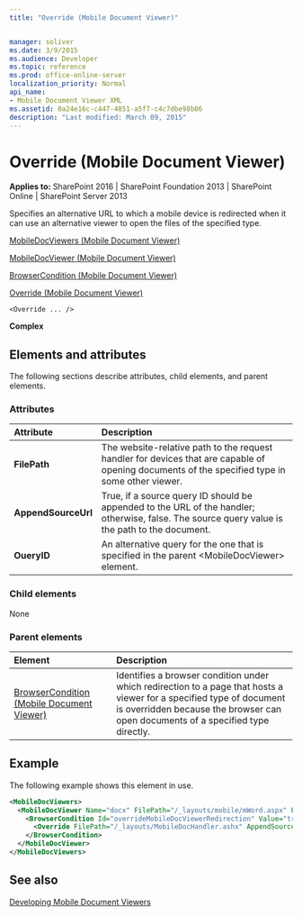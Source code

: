 ```yaml
---
title: "Override (Mobile Document Viewer)"


manager: soliver
ms.date: 3/9/2015
ms.audience: Developer
ms.topic: reference
ms.prod: office-online-server
localization_priority: Normal
api_name:
- Mobile Document Viewer XML
ms.assetid: 0a24e16c-c447-4851-a5f7-c4c7dbe98b06
description: "Last modified: March 09, 2015"
---
```


# Override (Mobile Document Viewer)

 
  
 **Applies to:** SharePoint 2016 | SharePoint Foundation 2013 | SharePoint Online | SharePoint Server 2013
  
Specifies an alternative URL to which a mobile device is redirected when it can use an alternative viewer to open the files of the specified type.
  
[MobileDocViewers (Mobile Document Viewer)](mobiledocviewers-mobile-document-viewer.md)
  
[MobileDocViewer (Mobile Document Viewer)](mobiledocviewer-mobile-document-viewer.md)
  
[BrowserCondition (Mobile Document Viewer)](browsercondition-mobile-document-viewer.md)
  
[Override (Mobile Document Viewer)](override-mobile-document-viewer.md)
  
```
<Override ... />
```

 **Complex**
## Elements and attributes

The following sections describe attributes, child elements, and parent elements.

### Attributes

|**Attribute**|**Description**|
|:-----|:-----|
|**FilePath** <br/> |The website-relative path to the request handler for devices that are capable of opening documents of the specified type in some other viewer.  <br/> |
|**AppendSourceUrl** <br/> |True, if a source query ID should be appended to the URL of the handler; otherwise, false. The source query value is the path to the document.  <br/> |
|**OueryID** <br/> |An alternative query for the one that is specified in the parent \<MobileDocViewer\> element.  <br/> |
   
### Child elements

None
  
### Parent elements

|**Element**|**Description**|
|:-----|:-----|
|[BrowserCondition (Mobile Document Viewer)](browsercondition-mobile-document-viewer.md) <br/> |Identifies a browser condition under which redirection to a page that hosts a viewer for a specified type of document is overridden because the browser can open documents of a specified type directly.  <br/> |
   
## Example

The following example shows this element in use.
  
```XML
<MobileDocViewers>
  <MobileDocViewer Name="docx" FilePath="/_layouts/mobile/mWord.aspx" FeatureId="8DFAF93D-E23C-4471-9347-07368668DDAF" QueryId="doc" AppendSourceUrl="true" >
    <BrowserCondition Id="overrideMobileDocViewerRedirection" Value="true">
      <Override FilePath="/_layouts/MobileDocHandler.ashx" AppendSourceUrl="false" />
    </BrowserCondition>
  </MobileDocViewer>
</MobileDocViewers>

```

## See also



[Developing Mobile Document Viewers](http://msdn.microsoft.com/library/acd5386d-7808-4fd8-843f-0a4ac9ddd6b0%28Office.15%29.aspx)

